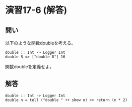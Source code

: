 演習17-6 (解答)
===============

問い
----

以下のような関数doubleを考える。

    double :: Int -> Logger Int
    double 8 => ["double 8"] 16

関数doubleを定義せよ。

解答
----

    double :: Int -> Logger Int
    double n = tell ("double " ++ show n) >> return (n * 2)
